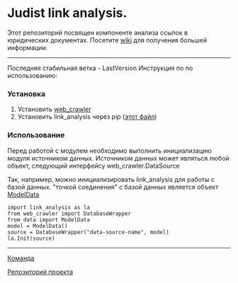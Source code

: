 # Judist link analysis.
Этот репозиторий посвящен компоненте анализа ссылок в юридических документах. Посетите [wiki](https://github.com/robot-lab/judyst-link-analysis/wiki) для получения большей информации. 
 ***
 Последняя стабильная ветка - LastVersion
 Инструкция по по использованию:
 
 ### Установка
 
 1. Установить [web_crawler](https://github.com/robot-lab/judyst-web-crawler)
 2. Установить link_analysis через pip ([этот файл](https://github.com/robot-lab/judyst-link-analysis/blob/LastVersion/dist/link_analysis-0.1-py3-none-any.whl))
 
 
 ### Использование
 
 Перед работой с модулем необходимо выполнить инициализацию модуля источником данных. Источником данных может являться любой объект, следующий интерфейсу web_crawler.DataSource 

 Так, например, можно инициализировать link_analysis для работы с базой данных. "точкой соединения" с базой данных является объект [ModelData](https://github.com/robot-lab/judyst-main-web-service/blob/master/celery/data.py)
 
 ```
import link_analysis as la
from web_crawler import DatabaseWrapper
from data import ModelData
model = ModelData()
source = DatabaseWrapper("data-source-name", model)
la.Init(source)
 ```
 
 
 
 ***
[Команда](https://github.com/robot-lab/judyst-main-web-service/wiki/Team-members)

 [Репозиторий проекта](https://github.com/robot-lab/judyst-main-web-service)
